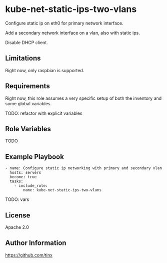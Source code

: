 kube-net-static-ips-two-vlans
=============================

Configure static ip on eth0 for primary network interface.

Add a secondary network interface on a vlan, also with static ips.

Disable DHCP client.

Limitations
-----------

Right now, only raspbian is supported.

Requirements
------------

Right now, this role assumes a very specific setup of both the inventory 
and some global variables.

TODO: refactor with explicit variables

Role Variables
--------------

TODO

Example Playbook
----------------

    - name: Configure static ip networking with primary and secondary vlan
      hosts: servers
      become: true
      tasks:
        - include_role:
            name: kube-net-static-ips-two-vlans

TODO: vars

License
-------

Apache 2.0

Author Information
------------------

https://github.com/tinx
